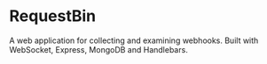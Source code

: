 # RequestBin

A web application for collecting and examining webhooks. Built with WebSocket, Express, MongoDB and Handlebars.

